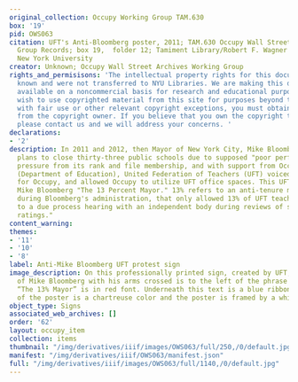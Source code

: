 ```yaml
---
original_collection: Occupy Working Group TAM.630
box: '19'
pid: OWS063
citation: UFT's Anti-Bloomberg poster, 2011; TAM.630 Occupy Wall Street Archives Working
  Group Records; box 19,  folder 12; Tamiment Library/Robert F. Wagner Labor Archives,
  New York University
creator: Unknown; Occupy Wall Street Archives Working Group
rights_and_permisisons: 'The intellectual property rights for this document are not
  known and were not transferred to NYU Libraries. We are making this document publicly
  available on a noncommercial basis for research and educational purposes. If you
  wish to use copyrighted material from this site for purposes beyond those in accordance
  with fair use or other relevant copyright exceptions, you must obtain permission
  from the copyright owner. If you believe that you own the copyright to this document,
  please contact us and we will address your concerns. '
declarations:
- '2'
description: In 2011 and 2012, then Mayor of New York City, Mike Bloomberg, announced
  plans to close thirty-three public schools due to supposed "poor performance." Under
  pressure from its rank and file membership, and with support from Occupy the DOE
  (Department of Education), United Federation of Teachers (UFT) voiced public support
  for Occupy, and allowed Occupy to utilize UFT office spaces. This UFT poster calls
  Mike Bloomberg "The 13 Percent Mayor." 13% refers to an anti-tenure measure, designed
  during Bloomberg's administration, that only allowed 13% of UFT teachers access
  to a due process hearing with an independent body during reviews of supposed "ineffective
  ratings."
content_warning:
themes:
- '11'
- '10'
- '8'
label: Anti-Mike Bloomberg UFT protest sign
image_description: On this professionally printed sign, created by UFT, a photograph
  of Mike Bloomberg with his arms crossed is to the left of the phrase "The 13% Mayor.”
  “The 13% Mayor” is in red font. Underneath this text is a blue ribbon. The background
  of the poster is a chartreuse color and the poster is framed by a white border.
object_type: Signs
associated_web_archives: []
order: '62'
layout: occupy_item
collection: items
thumbnail: "/img/derivatives/iiif/images/OWS063/full/250,/0/default.jpg"
manifest: "/img/derivatives/iiif/OWS063/manifest.json"
full: "/img/derivatives/iiif/images/OWS063/full/1140,/0/default.jpg"
---
```

